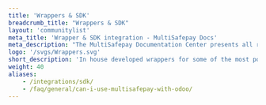 ```yaml
---
title: 'Wrappers & SDK'
breadcrumb_title: "Wrappers & SDK"
layout: 'communitylist'
meta_title: 'Wrapper & SDK integration - MultiSafepay Docs'
meta_description: "The MultiSafepay Documentation Center presents all relevant information about our Plugins and API. You can also find support pages for payment methods, tools and general questions as well as the contact details of our Support and Integration Teams."
logo: '/svgs/Wrappers.svg'
short_description: 'In house developed wrappers for some of the most popular programming languages.'
weight: 40
aliases: 
    - /integrations/sdk/
    - /faq/general/can-i-use-multisafepay-with-odoo/
---
```

